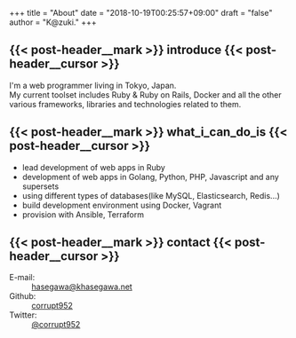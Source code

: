+++
title = "About"
date = "2018-10-19T00:25:57+09:00"
draft = "false"
author = "K@zuki."
+++

## {{< post-header__mark >}} introduce {{< post-header__cursor >}}

I'm a web programmer living in Tokyo, Japan.  
My current toolset includes Ruby & Ruby on Rails, Docker and all the other various frameworks, libraries and technologies related to them.

## {{< post-header__mark >}} what_i_can_do_is {{< post-header__cursor >}}

* lead development of web apps in Ruby
* development of web apps in Golang, Python, PHP, Javascript and any supersets
* using different types of databases(like MySQL, Elasticsearch, Redis...)
* build development environment using Docker, Vagrant
* provision with Ansible, Terraform

## {{< post-header__mark >}} contact {{< post-header__cursor >}}

<dl class="dl dl-vertical">
  <dt>E-mail:</dt>
  <dd>
	<a href="mailto:hasegawa@khasegawa.net"><i class="icon fa fa-envelope"></i>hasegawa@khasegawa.net</a>
  </dd>

  <dt>Github:</dt>
  <dd>
	<a href="http://github.com/corrupt952"><i class="icon fa fa-github"></i> corrupt952</a>
  </dd>

  <dt>Twitter:</dt>
  <dd>
	<a href="https://twitter.com/corrupt952"><i class="icon fa fa-twitter"></i> @corrupt952</a>
  </dd>
</dl>
